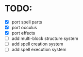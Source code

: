 # TODO:
- [x] port spell parts
- [x] port occulus
- [x] port effects
- [ ] add multi-block structure system
- [ ] add spell creation system
- [ ] add spell execution system
